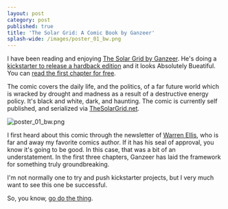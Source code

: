 ```yaml
---
layout: post
category: post
published: true
title: 'The Solar Grid: A Comic Book by Ganzeer'
splash-wide: /images/poster_01_bw.png
---
```

I have been reading and enjoying [The Solar Grid by Ganzeer](http://thesolargrid.net/). He's doing a [kickstarter to release a hardback edition](https://www.kickstarter.com/projects/ganzeer/the-solar-grid-a-graphic-novel?ref=project_link) and it looks Absolutely Bueatiful. You can [read the first chapter for free](https://drive.google.com/file/d/0BwrZsMfbHKUiTHE4Vmo0R0hDU0U/view). 

The comic covers the daily life, and the politics, of a far future world which is wracked by drought and madness as a result of a destructive energy policy. It's black and white, dark, and haunting. The comic is currently self published, and serialized via [TheSolarGrid.net](http://TheSolarGrid.net). 


![poster_01_bw.png]({{site.baseurl}}/images/poster_01_bw.png)



I first heard about this comic through the newsletter of [Warren Ellis](http://orbitaloperations.com/), who is far and away my favorite comics author. If it has his seal of approval, you know it's going to be good. In this case, that was a bit of an understatement. In the first three chapters, Ganzeer has laid the framework for something truly groundbreaking. 

I'm not normally one to try and push kickstarter projects, but I very much want to see this one be successful. 

So, you know, [go do the thing](https://www.kickstarter.com/projects/ganzeer/the-solar-grid-a-graphic-novel?ref=project_link).
